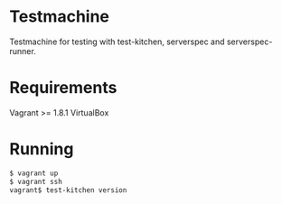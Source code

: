 # Testmachine
Testmachine for testing with test-kitchen, serverspec and serverspec-runner.

# Requirements

Vagrant >= 1.8.1
VirtualBox

# Running

```bash
$ vagrant up
$ vagrant ssh
vagrant$ test-kitchen version
```
